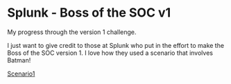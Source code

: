 # Splunk - Boss of the SOC v1

My progress through the version 1 challenge.

I just want to give credit to those at Splunk who put in the effort to make the Boss of the SOC version 1. I love how they used a scenario that involves Batman!

[Scenario1](/Scenarios/Scenario1.md)